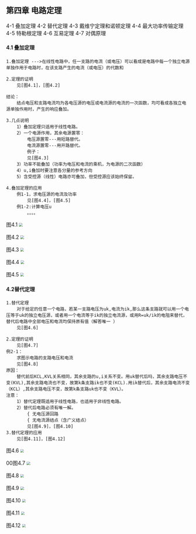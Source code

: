 ## 第四章 电路定理

4-1 叠加定理
4-2 替代定理
4-3 戴维宁定理和诺顿定理
4-4 最大功率传输定理
4-5 特勒根定理
4-6 互易定理
4-7 对偶原理

#### 4.1 叠加定理

```
1.叠加定理 --->在线性电路中，任一支路的电流（或电压）可以看成是电路中每一个独立电源单独作用于电路时，在该支路产生的电流（或电压）的代数和

2.定理的证明
	见[图4.1]，[图4.2]

结论：
	结点电压和支路电流均为各电压源的电压或电流源的电流的一次函数，均可看成各独立电源单独作用时，产生的响应叠加。

3.几点说明
	1）叠加定理只适用于线性电路。
	2）一个电源作用，其余电源置零：
		电压源置零---用短路替代。
		电流源置零---用开路替代。
		例子：
		见[图4.3]
	3）功率不能叠加（功率为电压和电流的乘机，为电源的二次函数）
	4）u,i叠加时要注意各分量的参考方向
	5）含受控源（线性）电路亦可叠加，但受控源应该始终保留。

4.叠加定理的应用
	例1-1，求电压源的电流及功率
		见[图4.4]，[图4.5]
	例1-2:计算电压u
		。。。。
```
图4.1
<img src="img/4/4.1.png" style="zoom:60%;" />

图4.2
<img src="img/4/4.2.png" style="zoom:60%;" />

图4.3
<img src="img/4/4.3.png" style="zoom:60%;" />

图4.4
<img src="img/4/4.4.png" style="zoom:60%;" />

图4.5
<img src="img/4/4.5.png" style="zoom:60%;" />

#### 4.2替代定理

```
1.替代定理
	对于给定的任意一个电路，若某一支路电压为uk,电流为ik,那么这条支路就可以用一个电压等于uk的独立电压源，或者用一个电流等于ik的独立电流源，或用R=uk/ik的电阻来替代，替代后电路中全部电压和电流均保持原有值（解答唯一 ）
	见[图4.6]
	
2.定理的证明
	见[图4.7]
例2-1：
	求图示电路的支路电压和电流
	见[图4.8]
原因：
	替代前后KCL,KVL关系相同，其余支路的u,i关系不变。用uk替代后吗，其余支路电压不变(KVL),其余支路电流也不变，故第k条支路ik也不变(KCL).用ik替代后，其余支路电流不变（KCL）,其余支路电压不变，故第k条支路uk也不变（KVL）。
注意：
	1）替代定理既适用于线性电路，也适用于非线性电路。
	2）替代后电路必须有唯一解。
		{ 无电压源回路
		{ 无电流源结点（含广义结点）
		见[图4.9]，[图4.10]
3.替代定理的应用
	见[图4.11]，[图4.12]
```
图4.6
<img src="img/4/4.6.png" style="zoom:60%;" />

00图4.7
<img src="img/4/4.7.png" style="zoom:60%;" />

图4.8
<img src="img/4/4.8.png" style="zoom:60%;" />

图4.9
<img src="img/4/4.9.png" style="zoom:60%;" />

图4.10
<img src="img/4/4.10.png" style="zoom:60%;" />

图4.11
<img src="img/4/4.11.png" style="zoom:60%;" />

图4.12
<img src="img/4/4.12.png" style="zoom:60%;" />
